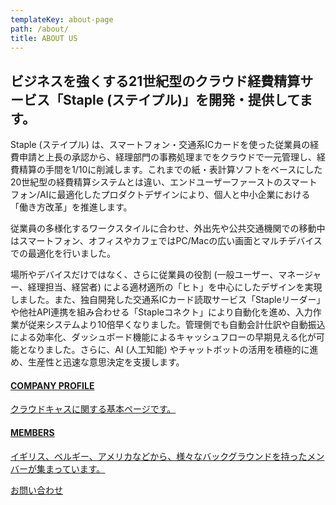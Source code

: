 ```yaml
---
templateKey: about-page
path: /about/
title: ABOUT US
---
```

<h2 class="mb2 lh14">ビジネスを強くする21世紀型のクラウド経費精算サービス「Staple (ステイプル)」を開発・提供してます。</h2>

Staple (ステイプル) は、スマートフォン・交通系ICカードを使った従業員の経費申請と上長の承認から、経理部門の事務処理までをクラウドで一元管理し、経費精算の手間を1/10に削減します。これまでの紙・表計算ソフトをベースにした20世紀型の経費精算システムとは違い、エンドユーザーファーストのスマートフォン/AIに最適化したプロダクトデザインにより、個人と中小企業における「働き方改革」を推進します。

従業員の多様化するワークスタイルに合わせ、外出先や公共交通機関での移動中はスマートフォン、オフィスやカフェではPC/Macの広い画面とマルチデバイスでの最適化を行いました。

場所やデバイスだけではなく、さらに従業員の役割 (一般ユーザー、マネージャー、経理担当、経営者) による適材適所の「ヒト」を中心にしたデザインを実現しました。また、独自開発した交通系ICカード読取サービス「Stapleリーダー」や他社API連携を組み合わせる「Stapleコネクト」により自動化を進め、入力作業が従来システムより10倍早くなりました。管理側でも自動会計仕訳や自動振込による効率化、ダッシュボード機能によるキャッシュフローの早期見える化が可能となりました。さらに、AI (人工知能) やチャットボットの活用を積極的に進め、生産性と迅速な意思決定を支援します。

<div class="card p1">
<a href="/about/company/">
<h4>COMPANY PROFILE</h4>
<p>クラウドキャスに関する基本ページです。</p>
</a>
</div>

<div class="card p1">
<a href="/team/">
<h4>MEMBERS</h4>
<p>イギリス、ベルギー、アメリカなどから、様々なバックグラウンドを持ったメンバーが集まっています。</p>
</a>
</div>

<div class="text-center">
<a class="button is-medium is-primary is-outlined pl5 pr5 mt3" href="/contact/">お問い合わせ</a>
</div>
